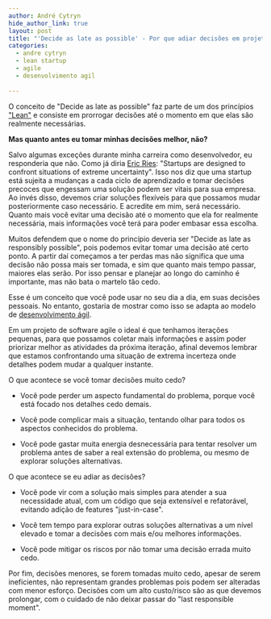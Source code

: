 ```yaml
---
author: André Cytryn
hide_author_link: true
layout: post
title: "'Decide as late as possible' - Por que adiar decisões em projetos de desenvolvimento ágil"
categories:
  - andre cytryn
  - lean startup
  - agile
  - desenvolvimento agil
  
---
```


O conceito de "Decide as late as possible" faz parte de um dos princípios ["Lean"][1] e consiste em prorrogar decisões até o momento em que elas são realmente necessárias.

__Mas quanto antes eu tomar minhas decisões melhor, não?__
<!--more-->

Salvo algumas exceções durante minha carreira como desenvolvedor, eu responderia que não. Como já diria [Eric Ries][2]: "Startups are designed to confront situations of extreme uncertainty". Isso nos diz que uma startup está sujeita a mudanças a cada ciclo de aprendizado e tomar decisões precoces que engessam uma solução podem ser vitais para sua empresa. Ao invés disso, devemos criar soluções flexíveis para que possamos mudar posteriormente caso necessário. E acredite em mim, será necessário. Quanto mais você evitar uma decisão até o momento que ela for realmente necessária, mais informações você terá para poder embasar essa escolha.

Muitos defendem que o nome do princípio deveria ser "Decide as late as responsibly possible", pois podemos evitar tomar uma decisão até certo ponto. A partir daí começamos a ter perdas mas não significa que uma decisão não possa mais ser tomada, e sim que quanto mais tempo passar, maiores elas serão. Por isso pensar e planejar ao longo do caminho é importante, mas não bata o martelo tão cedo.

Esse é um conceito que você pode usar no seu dia a dia, em suas decisões pessoais. No entanto, gostaria de mostrar como isso se adapta ao modelo de [desenvolvimento ágil][3].

Em um projeto de software agile o ideal é que tenhamos iterações pequenas, para que possamos coletar mais informações e assim poder priorizar melhor as atividades da próxima iteração, afinal devemos lembrar que estamos confrontando uma situação de extrema incerteza onde detalhes podem mudar a qualquer instante.


O que acontece se você tomar decisões muito cedo?

- Você pode perder um aspecto fundamental do problema, porque você está focado nos detalhes cedo demais.

- Você pode complicar mais a situação, tentando olhar para todos os aspectos conhecidos do problema.

- Você pode gastar muita energia desnecessária para tentar resolver um problema antes de saber a real extensão do problema, ou mesmo de explorar soluções alternativas.


O que acontece se eu adiar as decisões?

- Você pode vir com a solução mais simples para atender a sua necessidade atual, com um código que seja extensível e refatorável, evitando adição de features "just-in-case".

- Você tem tempo para explorar outras soluções alternativas a um nível elevado e tomar a decisões com mais e/ou melhores informações.

- Você pode mitigar os riscos por não tomar uma decisão errada muito cedo.


Por fim, decisões menores, se forem tomadas muito cedo, apesar de serem ineficientes, não representam grandes problemas pois podem ser alteradas com menor esforço. Decisões com um alto custo/risco são as que devemos prolongar, com o cuidado de não deixar passar do "last responsible moment".

[1]: http://theleanstartup.com/
[2]: http://www.startuplessonslearned.com/
[3]: http://desenvolvimentoagil.com.br/
